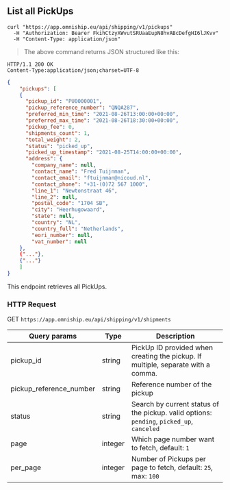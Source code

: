 ## List all PickUps


```shell
curl "https://app.omniship.eu/api/shipping/v1/pickups"
  -H "Authorization: Bearer FkihCtzyXWvutSRUaaEupN8hvABcDefgHI6lJKvv"
  -H "Content-Type: application/json"
```

> The above command returns JSON structured like this:

```
HTTP/1.1 200 OK
Content-Type:application/json;charset=UTF-8
```
```json
{
	"pickups": [
    {
      "pickup_id": "PU0000001",
      "pickup_reference_number": "QNQA287",
      "preferred_min_time": "2021-08-26T13:00:00+00:00",
      "preferred_max_time": "2021-08-26T18:30:00+00:00",
      "pickup_fee": 0,
      "shipments_count": 1,
      "total_weight": 2,
      "status": "picked_up",
      "picked_up_timestamp": "2021-08-25T14:00:00+00:00",
      "address": {
        "company_name": null,
        "contact_name": "Fred Tuijnman",
        "contact_email": "ftuijnman@nicoud.nl",
        "contact_phone": "+31-(0)72 567 1000",
        "line_1": "Newtonstraat 46",
        "line_2": null,
        "postal_code": "1704 SB",
        "city": "Heerhugowaard",
        "state": null,
        "country": "NL",
        "country_full": "Netherlands",
        "eori_number": null,
        "vat_number": null
    },
    {"..."},
    {"..."}
	]
}
```

This endpoint retrieves all PickUps.

### HTTP Request

<span class="http-verb get">GET</span> `https://app.omniship.eu/api/shipping/v1/shipments`

Query params | Type | Description
--------- | ------- | -----------
pickup_id | <span class="type">string</span> | PickUp ID provided when creating the pickup. If multiple, separate with a comma.
pickup_reference_number | <span class="type">string</span> | Reference number of the pickup
status | <span class="type">string</span> | Search by current status of the pickup. valid options\: <code>pending</code>, <code>picked_up</code>, <code>canceled</code>
page | <span class="type">integer</span> | Which page number want to fetch, default: <code>1</code>
per_page | <span class="type">integer</span> | Number of Pickups per page to fetch, default: <code>25</code>, max: <code>100</code>




